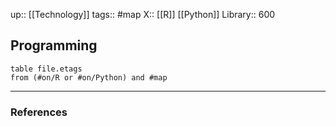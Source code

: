 up:: [[Technology]]
tags:: #map
X:: [[R]] [[Python]]
Library:: 600

## Programming

```dataview
table file.etags
from (#on/R or #on/Python) and #map
```

---
### References

